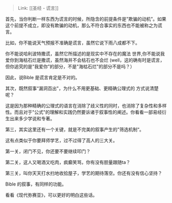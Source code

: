 > Link: [[圣经 - 谎言]]

首先，当你判断一样东西为谎言的时候，所隐含的前提条件是"欺骗的动机”。如果这个前提不成立，即没有欺骗的动机，那么不符合事实的东西也不能被称之为谎言。

比如，你不能说天气预报不准确是谎言，虽然它说下雨八成都不下。

你不能说哈利波特撒谎，虽然它所描述的是现实中不存在的魔法
世界,你不能说我爱你到海枯石烂是撒谎，虽然海并不会枯石也不会烂
(well，这的确有时是谎言，但你追究的是"我爱你”的部分，不是"海枯石烂"的部分不是吗？）

因此，说Bible 是谎言肯定是不对的。

其次，既然叙事“漏洞百出"，为什么不用更基础、更精确公理式的
方式说清楚呢？

这是因为那种精确的公理式的语言在消除了歧义性的同时，也消除了复杂性和多样性。而且对于"公式"的理解和实践仍然要诉诸于叙事性的阐述。你看看一部易经衍生出来多少学说和专著。

第三，其实这里还有一个关键，就是不完美的叙事产生的"筛选机制“。

这有点类似于你要拜师学艺，过不过得了高人的三大关。

第一关，闭门不见，你还要不要继续叩门？

第二关，这人又喝酒又吃肉，疯癫笑骂，你有没有胆量跟随ta？

第三关，叫你天天打水扫地收拾屋子，学艺的期待落空。你还有没有信心坚持？

Bible 的叙事，有同样的功能。

看看《现代弥赛亚》，可以更好的明白这些话。